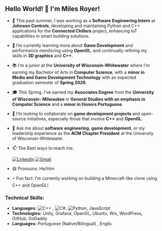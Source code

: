 ## Hello World! 👋 I'm Miles Royer!

- 🔭 This past summer, I was working as a **Software Engineering Intern** at **Johnson Controls**, developing and maintaining Python and C++ applications for the **Connected Chillers** project, enhancing IoT capabilities in smart building solutions.
  
- 🌱 I’m currently learning more about **Game Development** and performance monitoring using **OpenGL**, and continually refining my skills in **3D graphics** and **C++**.

- 📚 I'm a junior at the **University of Wisconsin-Whitewater** where I'm earning my Bachelor of Arts in **Computer Science**, with a **minor in Media and Game Development Technology** with an expected graduation semester of **Spring 2026**.
  
- 🎓  This Spring, I've earned my **Associates Degree** from the **University of Wisconsin- Milwaukee** in **General Studies with an emphasis in Computer Science** and a **minor in Honors Portuguese**. 

- 👯 I’m looking to collaborate on **game development projects** and open-source initiatives, especially those that involve **C++** and **OpenGL**.

- 💬 Ask me about **software engineering**, **game development**, or my leadership experience as the **ACM Chapter President** at the University of Wisconsin-Whitewater.
  

- 📫 The Best ways to reach me:
  
  [![LinkedIn](https://img.shields.io/badge/-LinkedIn-blue?style=for-the-badge&logo=LinkedIn&logoColor=white)](https://www.linkedin.com/in/milesroyer/)
  [![Gmail](https://img.shields.io/badge/-Gmail-D14836?style=for-the-badge&logo=Gmail&logoColor=white)](mailto:mainmilesaroyer@gmail.com)

- 😄 Pronouns: He/Him

- ⚡ Fun fact: I'm currently working on building a Minecraft-like clone using C++ and OpenGL!

### Technical Skills:
- **Languages:** ![C++](https://img.shields.io/badge/C%2B%2B-00599C?style=for-the-badge&logo=c%2B%2B&logoColor=white) , ![C#](https://img.shields.io/badge/C%23-239120?style=for-the-badge&logo=csharp&logoColor=white), ![Python](https://img.shields.io/badge/Python-FFD43B?style=for-the-badge&logo=python&logoColor=blue), JavaScript
- **Technologies:** Unity, Grafana, OpenGL, Ubuntu, Wix, WordPress, GitHub, GoDaddy
- **Languages:** Portuguese (Native/Bilingual) , Englis
